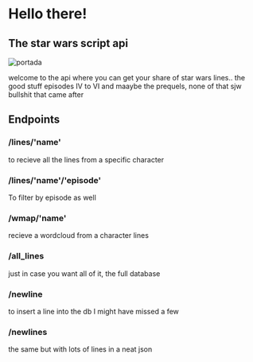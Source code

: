 # Hello there!
## The star wars script api
![portada](https://p4.wallpaperbetter.com/wallpaper/501/761/145/star-wars-episode-iii-the-revenge-of-the-sith-obi-wan-kenobi-darth-vader-jedi-hd-wallpaper-preview.jpg)

welcome to the api where you can get your share of star wars lines.. the good stuff episodes IV to VI and maaybe the prequels,  none of that sjw bullshit that came after

## Endpoints
### /lines/'name'
to recieve all the lines from a specific character 

### /lines/'name'/'episode'
To filter by episode as well

### /wmap/'name'
recieve a wordcloud from a character lines

### /all_lines
just in case you want all of it,   the full database


###  /newline
to insert a line into the db I might have missed a few

### /newlines
the same but with lots of lines in a neat json